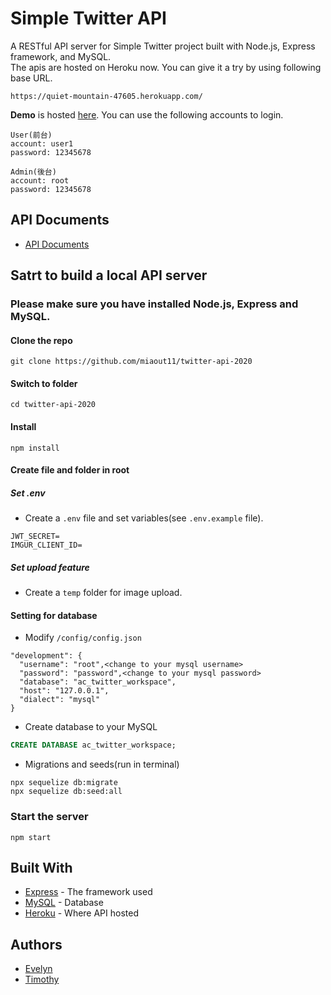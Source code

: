 # Simple Twitter API  
A RESTful API server for Simple Twitter project built with Node.js, Express framework, and MySQL.  
The apis are hosted on Heroku now.
You can give it a try by using following base URL.  
```
https://quiet-mountain-47605.herokuapp.com/
```
**Demo** is hosted [here](https://yuwen-ctw.github.io/simple_twitter/login). 
You can use the following accounts to login.  
```
User(前台)
account: user1
password: 12345678

Admin(後台)
account: root
password: 12345678
```
## API Documents  
* [API Documents](https://gabby-chimpanzee-de2.notion.site/API-Documents-8fbcef78100c4d3ebde095c3031a0856)  

## Satrt to build a local API server  
### Please make sure you have installed Node.js, Express and MySQL.
#### Clone the repo  
```
git clone https://github.com/miaout11/twitter-api-2020
```
#### Switch to folder  
```
cd twitter-api-2020
```
#### Install 
```
npm install
```
#### Create file and folder in root
##### Set .env
* Create a `.env` file and set variables(see `.env.example` file).
``` 
JWT_SECRET=
IMGUR_CLIENT_ID=
```
##### Set upload feature
* Create a `temp` folder for image upload.
#### Setting for database  
* Modify `/config/config.json`
```
"development": {
  "username": "root",<change to your mysql username>
  "password": "password",<change to your mysql password>
  "database": "ac_twitter_workspace",
  "host": "127.0.0.1",
  "dialect": "mysql"
}
```
* Create database to your MySQL  
```SQL
CREATE DATABASE ac_twitter_workspace;
```
* Migrations and seeds(run in terminal)  
```
npx sequelize db:migrate
npx sequelize db:seed:all
```
### Start the server  
```
npm start
```

## Built With  

* [Express](https://expressjs.com/) - The framework used  
* [MySQL](https://www.mysql.com/) - Database  
* [Heroku](https://www.heroku.com/platform) - Where API hosted  

## Authors  
* [Evelyn](https://github.com/miaout11)  
* [Timothy](https://github.com/Coli-co)  
